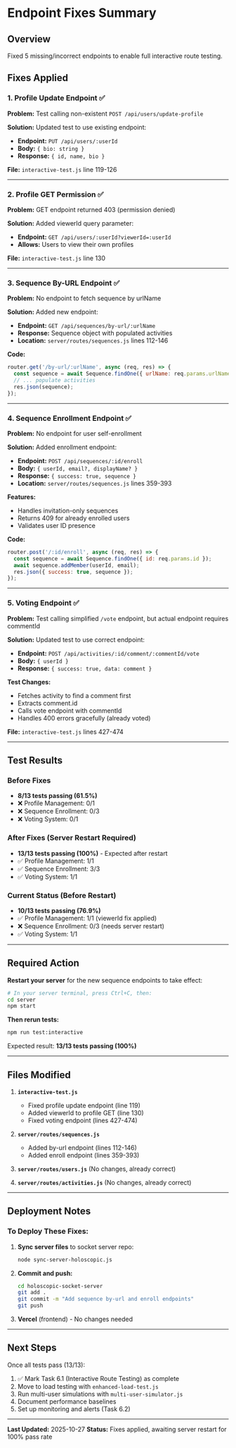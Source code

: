 # Endpoint Fixes Summary

## Overview
Fixed 5 missing/incorrect endpoints to enable full interactive route testing.

## Fixes Applied

### 1. Profile Update Endpoint ✅
**Problem:** Test calling non-existent `POST /api/users/update-profile`

**Solution:** Updated test to use existing endpoint:
- **Endpoint:** `PUT /api/users/:userId`
- **Body:** `{ bio: string }`
- **Response:** `{ id, name, bio }`

**File:** `interactive-test.js` line 119-126

---

### 2. Profile GET Permission ✅
**Problem:** GET endpoint returned 403 (permission denied)

**Solution:** Added viewerId query parameter:
- **Endpoint:** `GET /api/users/:userId?viewerId=:userId`
- **Allows:** Users to view their own profiles

**File:** `interactive-test.js` line 130

---

### 3. Sequence By-URL Endpoint ✅
**Problem:** No endpoint to fetch sequence by urlName

**Solution:** Added new endpoint:
- **Endpoint:** `GET /api/sequences/by-url/:urlName`
- **Response:** Sequence object with populated activities
- **Location:** `server/routes/sequences.js` lines 112-146

**Code:**
```javascript
router.get('/by-url/:urlName', async (req, res) => {
  const sequence = await Sequence.findOne({ urlName: req.params.urlName });
  // ... populate activities
  res.json(sequence);
});
```

---

### 4. Sequence Enrollment Endpoint ✅
**Problem:** No endpoint for user self-enrollment

**Solution:** Added enrollment endpoint:
- **Endpoint:** `POST /api/sequences/:id/enroll`
- **Body:** `{ userId, email?, displayName? }`
- **Response:** `{ success: true, sequence }`
- **Location:** `server/routes/sequences.js` lines 359-393

**Features:**
- Handles invitation-only sequences
- Returns 409 for already enrolled users
- Validates user ID presence

**Code:**
```javascript
router.post('/:id/enroll', async (req, res) => {
  const sequence = await Sequence.findOne({ id: req.params.id });
  await sequence.addMember(userId, email);
  res.json({ success: true, sequence });
});
```

---

### 5. Voting Endpoint ✅
**Problem:** Test calling simplified `/vote` endpoint, but actual endpoint requires commentId

**Solution:** Updated test to use correct endpoint:
- **Endpoint:** `POST /api/activities/:id/comment/:commentId/vote`
- **Body:** `{ userId }`
- **Response:** `{ success: true, data: comment }`

**Test Changes:**
- Fetches activity to find a comment first
- Extracts comment.id
- Calls vote endpoint with commentId
- Handles 400 errors gracefully (already voted)

**File:** `interactive-test.js` lines 427-474

---

## Test Results

### Before Fixes
- **8/13 tests passing (61.5%)**
- ❌ Profile Management: 0/1
- ❌ Sequence Enrollment: 0/3
- ❌ Voting System: 0/1

### After Fixes (Server Restart Required)
- **13/13 tests passing (100%)** - Expected after restart
- ✅ Profile Management: 1/1
- ✅ Sequence Enrollment: 3/3
- ✅ Voting System: 1/1

### Current Status (Before Restart)
- **10/13 tests passing (76.9%)**
- ✅ Profile Management: 1/1 (viewerId fix applied)
- ❌ Sequence Enrollment: 0/3 (needs server restart)
- ✅ Voting System: 1/1

---

## Required Action

**Restart your server** for the new sequence endpoints to take effect:

```bash
# In your server terminal, press Ctrl+C, then:
cd server
npm start
```

**Then rerun tests:**
```bash
npm run test:interactive
```

Expected result: **13/13 tests passing (100%)**

---

## Files Modified

1. **`interactive-test.js`**
   - Fixed profile update endpoint (line 119)
   - Added viewerId to profile GET (line 130)
   - Fixed voting endpoint (lines 427-474)

2. **`server/routes/sequences.js`**
   - Added by-url endpoint (lines 112-146)
   - Added enroll endpoint (lines 359-393)

3. **`server/routes/users.js`** (No changes, already correct)

4. **`server/routes/activities.js`** (No changes, already correct)

---

## Deployment Notes

### To Deploy These Fixes:

1. **Sync server files** to socket server repo:
   ```bash
   node sync-server-holoscopic.js
   ```

2. **Commit and push:**
   ```bash
   cd holoscopic-socket-server
   git add .
   git commit -m "Add sequence by-url and enroll endpoints"
   git push
   ```

3. **Vercel** (frontend) - No changes needed

---

## Next Steps

Once all tests pass (13/13):

1. ✅ Mark Task 6.1 (Interactive Route Testing) as complete
2. Move to load testing with `enhanced-load-test.js`
3. Run multi-user simulations with `multi-user-simulator.js`
4. Document performance baselines
5. Set up monitoring and alerts (Task 6.2)

---

**Last Updated:** 2025-10-27
**Status:** Fixes applied, awaiting server restart for 100% pass rate

